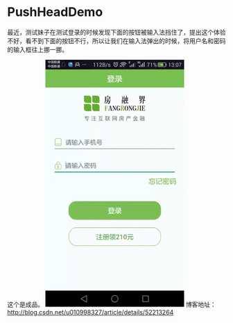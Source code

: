 # PushHeadDemo
最近，测试妹子在测试登录的时候发现下面的按钮被输入法挡住了，提出这个体验不好，看不到下面的按钮不行，所以让我们在输入法弹出的时候，将用户名和密码的输入框往上挪一挪。

这个是成品。
![image](https://github.com/MZCretin/PushHeadDemo/blob/master/20160815174537272.gif)
博客地址：http://blog.csdn.net/u010998327/article/details/52213264
